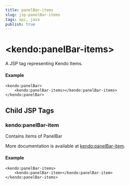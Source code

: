 ```yaml
---
title: panelBar-items
slug: jsp-panelBar-items
tags: api, java
publish: true
---
```


# \<kendo:panelBar-items\>
A JSP tag representing Kendo Items.

#### Example
    <kendo:panelBar>
        <kendo:panelBar-items></kendo:panelBar-items>
    </kendo:panelBar>


## Child JSP Tags

### kendo:panelBar-item

Contains items of PanelBar

More documentation is available at [kendo:panelBar-item](/api/wrappers/jsp/panelbar/item).

#### Example

    <kendo:panelBar-items>
        <kendo:panelBar-item></kendo:panelBar-item>
    </kendo:panelBar-items>
 
